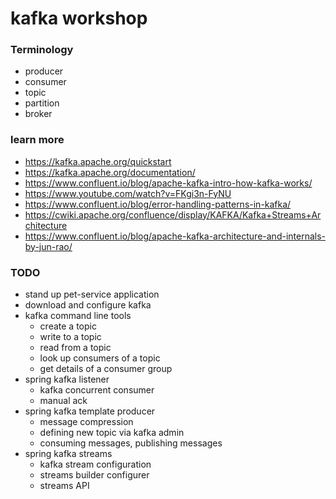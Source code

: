 # kafka workshop

### Terminology

* producer
* consumer
* topic
* partition
* broker

### learn more

* https://kafka.apache.org/quickstart
* https://kafka.apache.org/documentation/
* https://www.confluent.io/blog/apache-kafka-intro-how-kafka-works/
* https://www.youtube.com/watch?v=FKgi3n-FyNU
* https://www.confluent.io/blog/error-handling-patterns-in-kafka/
* https://cwiki.apache.org/confluence/display/KAFKA/Kafka+Streams+Architecture
* https://www.confluent.io/blog/apache-kafka-architecture-and-internals-by-jun-rao/

### TODO

* stand up pet-service application
* download and configure kafka
* kafka command line tools
    * create a topic
    * write to a topic
    * read from a topic
    * look up consumers of a topic
    * get details of a consumer group
* spring kafka listener
    * kafka concurrent consumer
    * manual ack
* spring kafka template producer
    * message compression
    * defining new topic via kafka admin
    * consuming messages, publishing messages
* spring kafka streams
    * kafka stream configuration
    * streams builder configurer
    * streams API
